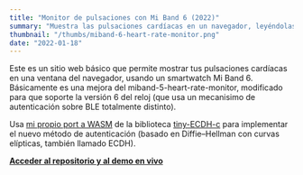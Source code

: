 ```yaml
---
title: "Monitor de pulsaciones con Mi Band 6 (2022)"
summary: "Muestra las pulsaciones cardíacas en un navegador, leyéndolas de un Mi Band 6 via Bluetooth."
thumbnail: "/thumbs/miband-6-heart-rate-monitor.png"
date: "2022-01-18"
---
```


Este es un sitio web básico que permite mostrar tus pulsaciones cardíacas en una ventana del navegador, usando un smartwatch Mi Band 6. Básicamente es una mejora del miband-5-heart-rate-monitor, modificado para que soporte la versión 6 del reloj (que usa un mecanisimo de autenticación sobre BLE totalmente distinto).

Usa [mi propio port a WASM](https://github.com/gzalo/tiny-ECDH-wasm) de la biblioteca [tiny-ECDH-c](https://github.com/kokke/tiny-ECDH-c) para implementar el nuevo método de autenticación (basado en Diffie–Hellman con curvas elípticas, también llamado ECDH). 

**[Acceder al repositorio y al demo en vivo](https://github.com/gzalo/miband-6-heart-rate-monitor)**
